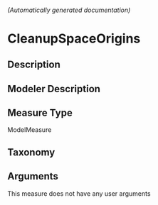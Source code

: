 

###### (Automatically generated documentation)

# CleanupSpaceOrigins

## Description


## Modeler Description


## Measure Type
ModelMeasure

## Taxonomy


## Arguments




This measure does not have any user arguments


